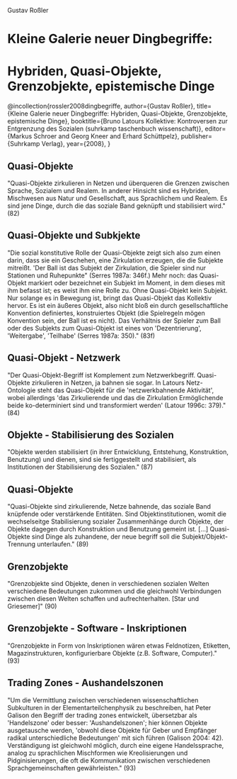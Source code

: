 Gustav Roßler

# Kleine Galerie neuer Dingbegriffe:
# Hybriden, Quasi-Objekte, Grenzobjekte, epistemische Dinge

@incollection{rossler2008dingbegriffe,
 author={Gustav Roßler}, 
 title={Kleine Galerie neuer Dingbegriffe: Hybriden, Quasi-Objekte, Grenzobjekte, epistemische Dinge}, 
 booktitle={Bruno Latours Kollektive: Kontroversen zur Entgrenzung des Sozialen (suhrkamp taschenbuch wissenschaft)},
 editor={Markus Schroer and Georg Kneer and Erhard Schüttpelz},
 publisher={Suhrkamp Verlag},
 year={2008},
}

## Quasi-Objekte
"Quasi-Objekte zirkulieren in Netzen und überqueren die Grenzen zwischen Sprache, Sozialem und Realem. In anderer Hinsicht sind es Hybriden, Mischwesen aus Natur und Gesellschaft, aus Sprachlichem und Realem. Es sind jene Dinge, durch die das soziale Band geknüpft und stabilisiert wird." (82)

## Quasi-Objekte und Subkjekte
"Die sozial konstitutive Rolle der Quasi-Objekte zeigt sich also zum einen darin, dass sie ein Geschehen, eine Zirkulation erzeugen, die die Subjekte mitreißt. 'Der Ball ist das Subjekt der Zirkulation, die Spieler sind nur Stationen und Ruhepunkte" (Serres 1987a: 346f.) Mehr noch: das Quasi-Objekt markiert oder bezeichnet ein Subjekt im Moment, in dem dieses mit ihm befasst ist; es weist ihm eine Rolle zu. Ohne Quasi-Objekt kein Subjekt. Nur solange es in Bewegung ist, bringt das Quasi-Objekt das Kollektiv hervor. Es ist ein äußeres Objekt, also nicht bloß ein durch gesellschaftliche Konvention definiertes, konstruiertes Objekt (die Spielregeln mögen Konvention sein, der Ball ist es nicht). Das Verhältnis der Spieler zum Ball oder des Subjekts zum Quasi-Objekt ist eines von 'Dezentrierung', 'Weitergabe', 'Teilhabe' (Serres 1987a: 350)." (83f)

## Quasi-Objekt - Netzwerk
"Der Quasi-Objekt-Begriff ist Komplement zum Netzwerkbegriff. Quasi-Objekte zirkulieren in Netzen, ja bahnen sie sogar. In Latours Netz-Ontologie steht das Quasi-Objekt für die 'netzwerkbahnende Aktivität', wobei allerdings 'das Zirkulierende und das die Zirkulation Ermöglichende beide ko-determiniert sind und transformiert werden' (Latour 1996c: 379)." (84)

## Objekte - Stabilisierung des Sozialen
"Objekte werden stabilisiert (in ihrer Entwicklung, Entstehung, Konstruktion, Benutzung) und dienen, sind sie fertiggestellt und stabilisiert, als Institutionen der Stabilisierung des Sozialen." (87)

## Quasi-Objekte
"Quasi-Objekte sind zirkulierende, Netze bahnende, das soziale Band knüpfende oder verstärkende Entitäten. Sind Objektinstitutionen, womit die wechselseitge Stabilisierung sozialer Zusammenhänge durch Objekte, der Objekte dagegen durch Konstruktion und Benutzung gemeint ist. [...] Quasi-Objekte sind Dinge als zuhandene, der neue begriff soll die Subjekt/Objekt-Trennung unterlaufen." (89)

## Grenzobjekte
"Grenzobjekte sind Objekte, denen in verschiedenen sozialen Welten verschiedene Bedeutungen zukommen und die gleichwohl Verbindungen zwischen diesen Welten schaffen und aufrechterhalten. [Star und Griesemer]" (90)

## Grenzobjekte - Software - Inskriptionen
"Grenzobjekte in Form von Inskriptionen wären etwas Feldnotizen, Etiketten, Magazinstrukturen, konfigurierbare Objekte (z.B. Software, Computer)." (93)

## Trading Zones - Aushandelszonen
"Um die Vermittlung zwischen verschiedenen wissenschaftlichen Subkulturen in der Elementarteilchenphysik zu beschreiben, hat Peter Galison den Begriff der trading zones entwickelt, übersetzbar als 'Handelszone' oder besser: 'Aushandelszonen'; hier können Objekte ausgetausche werden, 'obwohl diese Objekte für Geber und Empfänger radikal unterschiedliche Bedeutungen' mit sich führen (Galison 2004: 42). Verständigung ist gleichwohl möglich, durch eine eigene Handelssprache, analog zu sprachlichen Mischformen wie Kreolisierungen und Pidginisierungen, die oft die Kommunikation zwischen verschiedenen Sprachgemeinschaften gewährleisten." (93)
